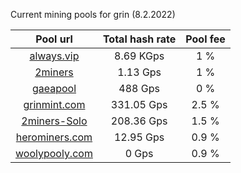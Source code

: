 Current mining pools for grin (8.2.2022)

**Pool url**|  Total hash rate |  Pool fee      
:-----:|:-----:|:-----:|
[always.vip](http://pool.always.vip/) | 8.69 KGps| 1 %
[2miners](https://grin.2miners.com/)| 1.13  Gps| 1 %
[gaeapool](https://gaeapool.com/) | 488 Gps | 0 %
[grinmint.com](https://grinmint.com/) | 331.05 Gps |  2.5 %
[2miners-Solo](https://solo-grin.2miners.com/) | 208.36 Gps | 1.5 %
[herominers.com](https://grin.herominers.com/) | 12.95 Gps | 0.9 % 
[woolypooly.com](https://woolypooly.com/coin/grin) | 0 Gps | 0.9 %
